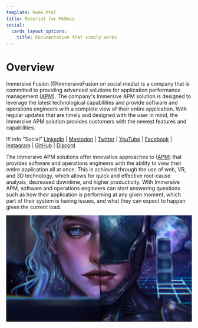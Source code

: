 ```yaml
---
template: home.html
title: Material for MkDocs
social:
  cards_layout_options:
    title: Documentation that simply works
---
```


# Overview 

Immersive Fusion (&commat;ImmersiveFusion on social media) is a company that is committed to providing advanced solutions for application performance management ([APM](apm)). The company's Immersive APM solution is designed to leverage the latest technological capabilities and provide software and operations engineers with a complete view of their entire application. With regular updates that are timely and designed with the user in mind, the Immersive APM solution provides customers with the newest features and capabilities.

!!! info "Social"
    [LinkedIn](https://www.linkedin.com/company/immersivefusion) | 
    [Mastodon](https://mastodon.social/@immersivefusion) |
    [Twitter](https://twitter.com/immersivefusion) |
    [YouTube](https://www.youtube.com/@immersivefusion) |
    [Facebook](https://www.facebook.com/immersivefusion) |
    [Instagram](https://www.instagram.com/immersivefusion) |
    [GitHub](https://github.com/immersivefusion) |
    [Discord](https://discord.gg/zevywnQp6K)

The Immersive APM solutions offer innovative approaches to ([APM](apm)) that provides software and operations engineers with the ability to view their entire application all at once. This is achieved through the use of web, VR, and 3D technology, which allows for quick and effective root-cause analysis, decreased downtime, and higher productivity. With Immersive APM, software and operations engineers can start answering questions such as how their application is performing at any given moment, which part of their system is having issues, and what they can expect to happen given the current load.

![Immersive Fusion](img/avatar.png)